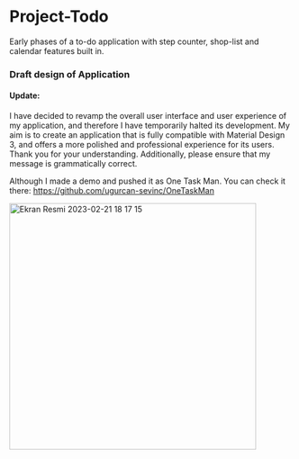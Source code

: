 # Project-Todo
Early phases of a to-do application with step counter, shop-list and calendar features built in.

### Draft design of Application

#### Update: 

I have decided to revamp the overall user interface and user experience of my application, and therefore I have temporarily halted its development. My aim is to create an application that is fully compatible with Material Design 3, and offers a more polished and professional experience for its users. Thank you for your understanding. Additionally, please ensure that my message is grammatically correct. 

Although I made a demo and pushed it as One Task Man. You can check it there: https://github.com/ugurcan-sevinc/OneTaskMan

<img width="438" alt="Ekran Resmi 2023-02-21 18 17 15" src="https://user-images.githubusercontent.com/69902076/220384985-73fbd1e1-3935-4557-bcda-5f27d1090c49.png">
